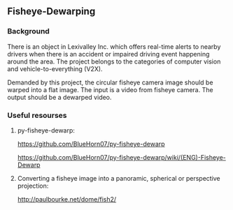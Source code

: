 ## Fisheye-Dewarping

### Background
There is an object in Lexivalley Inc. which offers real-time alerts to nearby drivers 
when there is an accident or impaired driving event happening around the area. 
The project belongs to the categories of computer vision and vehicle-to-everything (V2X).

Demanded by this project, the circular fisheye camera image should be warped into a flat image.
The input is a video from fisheye camera. The output should be a dewarped video.

### Useful resourses
1. py-fisheye-dewarp:

   https://github.com/BlueHorn07/py-fisheye-dewarp

   https://github.com/BlueHorn07/py-fisheye-dewarp/wiki/(ENG)-Fisheye-Dewarp

2. Converting a fisheye image into a panoramic, spherical or perspective projection:

   http://paulbourke.net/dome/fish2/
